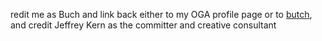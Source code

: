 redit me as Buch and link back either to my OGA profile page or to [butch](http://blog-buch.rhcloud.com), and credit Jeffrey Kern as the committer and creative consultant
